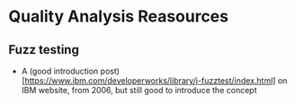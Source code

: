 # Quality Analysis Reasources

## Fuzz testing

- A (good introduction post)[https://www.ibm.com/developerworks/library/j-fuzztest/index.html] on IBM website, from 2006, but still good to introduce the concept

